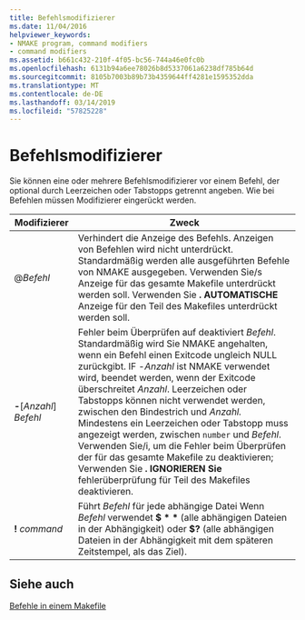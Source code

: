 ```yaml
---
title: Befehlsmodifizierer
ms.date: 11/04/2016
helpviewer_keywords:
- NMAKE program, command modifiers
- command modifiers
ms.assetid: b661c432-210f-4f05-bc56-744a46e0fc0b
ms.openlocfilehash: 6131b94a6ee78026b8d5337061a6238df785b64d
ms.sourcegitcommit: 8105b7003b89b73b4359644ff4281e1595352dda
ms.translationtype: MT
ms.contentlocale: de-DE
ms.lasthandoff: 03/14/2019
ms.locfileid: "57825228"
---
```

# <a name="command-modifiers"></a>Befehlsmodifizierer

Sie können eine oder mehrere Befehlsmodifizierer vor einem Befehl, der optional durch Leerzeichen oder Tabstopps getrennt angeben. Wie bei Befehlen müssen Modifizierer eingerückt werden.

|Modifizierer|Zweck|
|--------------|-------------|
|\@*Befehl*|Verhindert die Anzeige des Befehls. Anzeigen von Befehlen wird nicht unterdrückt. Standardmäßig werden alle ausgeführten Befehle von NMAKE ausgegeben. Verwenden Sie/s Anzeige für das gesamte Makefile unterdrückt werden soll. Verwenden Sie **. AUTOMATISCHE** Anzeige für den Teil des Makefiles unterdrückt werden soll.|
|**-**\[*Anzahl*] *Befehl*|Fehler beim Überprüfen auf deaktiviert *Befehl*. Standardmäßig wird Sie NMAKE angehalten, wenn ein Befehl einen Exitcode ungleich NULL zurückgibt. IF -*Anzahl* ist NMAKE verwendet wird, beendet werden, wenn der Exitcode überschreitet *Anzahl*. Leerzeichen oder Tabstopps können nicht verwendet werden, zwischen den Bindestrich und *Anzahl.* Mindestens ein Leerzeichen oder Tabstopp muss angezeigt werden, zwischen `number` und *Befehl*. Verwenden Sie/i, um die Fehler beim Überprüfen der für das gesamte Makefile zu deaktivieren; Verwenden Sie **. IGNORIEREN Sie** fehlerüberprüfung für Teil des Makefiles deaktivieren.|
|**\!** *command*|Führt *Befehl* für jede abhängige Datei Wenn *Befehl* verwendet <strong>$ \* \*</strong> (alle abhängigen Dateien in der Abhängigkeit) oder **$?** (alle abhängigen Dateien in der Abhängigkeit mit dem späteren Zeitstempel, als das Ziel).|

## <a name="see-also"></a>Siehe auch

[Befehle in einem Makefile](commands-in-a-makefile.md)
